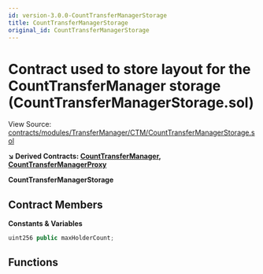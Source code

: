 ```yaml
---
id: version-3.0.0-CountTransferManagerStorage
title: CountTransferManagerStorage
original_id: CountTransferManagerStorage
---
```


# Contract used to store layout for the CountTransferManager storage (CountTransferManagerStorage.sol)

View Source: [contracts/modules/TransferManager/CTM/CountTransferManagerStorage.sol](../../../contracts/modules/TransferManager/CTM/CountTransferManagerStorage.sol)

**↘ Derived Contracts: [CountTransferManager](CountTransferManager.md), [CountTransferManagerProxy](CountTransferManagerProxy.md)**

**CountTransferManagerStorage**

## Contract Members
**Constants & Variables**

```js
uint256 public maxHolderCount;

```

## Functions

